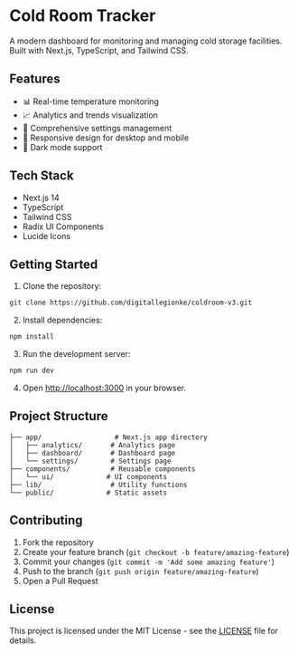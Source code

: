 # Cold Room Tracker

A modern dashboard for monitoring and managing cold storage facilities. Built with Next.js, TypeScript, and Tailwind CSS.

## Features

- 📊 Real-time temperature monitoring
- 📈 Analytics and trends visualization
- 🔧 Comprehensive settings management
- 📱 Responsive design for desktop and mobile
- 🌙 Dark mode support

## Tech Stack

- Next.js 14
- TypeScript
- Tailwind CSS
- Radix UI Components
- Lucide Icons

## Getting Started

1. Clone the repository:
```bash
git clone https://github.com/digitallegionke/coldroom-v3.git
```

2. Install dependencies:
```bash
npm install
```

3. Run the development server:
```bash
npm run dev
```

4. Open [http://localhost:3000](http://localhost:3000) in your browser.

## Project Structure

```
├── app/                  # Next.js app directory
│   ├── analytics/       # Analytics page
│   ├── dashboard/       # Dashboard page
│   └── settings/        # Settings page
├── components/          # Reusable components
│   └── ui/             # UI components
├── lib/                 # Utility functions
└── public/             # Static assets
```

## Contributing

1. Fork the repository
2. Create your feature branch (`git checkout -b feature/amazing-feature`)
3. Commit your changes (`git commit -m 'Add some amazing feature'`)
4. Push to the branch (`git push origin feature/amazing-feature`)
5. Open a Pull Request

## License

This project is licensed under the MIT License - see the [LICENSE](LICENSE) file for details.
